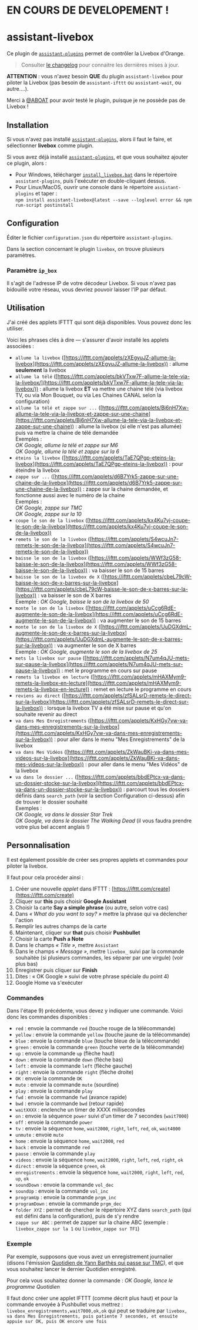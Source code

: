 # EN COURS DE DEVELOPEMENT !

# assistant-livebox

Ce plugin de [`assistant-plugins`](https://aymkdn.github.io/assistant-plugins/) permet de contrôler la Livebox d'Orange.

> Consulter [le changelog](https://github.com/Aymkdn/assistant-livebox/blob/master/changelog.md) pour connaitre les dernières mises à jour.

**ATTENTION** : vous n'avez besoin **QUE** du plugin `assistant-livebox` pour piloter la Livebox (pas besoin de `assistant-ifttt` ou `assistant-wait`, ou autre....).  

Merci à [@ABOAT](https://github.com/ABOATDev) pour avoir testé le plugin, puisque je ne possède pas de Livebox !

## Installation

Si vous n'avez pas installé [`assistant-plugins`](https://aymkdn.github.io/assistant-plugins/), alors il faut le faire, et sélectionner **livebox** comme plugin.

Si vous avez déjà installé [`assistant-plugins`](https://aymkdn.github.io/assistant-plugins/), et que vous souhaitez ajouter ce plugin, alors :
  - Pour Windows, télécharger [`install_livebox.bat`](https://github-proxy.kodono.info/?q=https://raw.githubusercontent.com/Aymkdn/assistant-livebox/master/install_livebox.bat&download=install_livebox.bat) dans le répertoire `assistant-plugins`, puis l'exécuter en double-cliquant dessus.  
  - Pour Linux/MacOS, ouvrir une console dans le répertoire `assistant-plugins` et taper :  
  `npm install assistant-livebox@latest --save --loglevel error && npm run-script postinstall`

## Configuration

Éditer le fichier `configuration.json` du répertoire `assistant-plugins`.

Dans la section concernant le plugin `livebox`, on trouve plusieurs paramètres.

### Paramètre `ip_box`

Il s'agit de l'adresse IP de votre décodeur Livebox. Si vous n'avez pas bidouillé votre réseau, vous devriez pouvoir laisser l'IP par défaut.


## Utilisation

J'ai créé des applets IFTTT qui sont déjà disponibles. Vous pouvez donc les utiliser.

Voici les phrases clés à dire — s'assurer d'avoir installé les applets associées :
  - `allume la livebox` ([https://ifttt.com/applets/zXEgyuJZ-allume-la-livebox](https://ifttt.com/applets/zXEgyuJZ-allume-la-livebox)) : allume **seulement** la livebox
  - `allume la télé` ([https://ifttt.com/applets/bkVTxw7F-allume-la-tele-via-la-livebox/](https://ifttt.com/applets/bkVTxw7F-allume-la-tele-via-la-livebox/)) : allume la livebox **ET** va mettre une chaine télé (via livebox TV, ou via Mon Bouquet, ou via Les Chaines CANAL selon la configuration)
  - `allume la télé et zappe sur ...` ([https://ifttt.com/applets/Bj6nH7Xw-allume-la-tele-via-la-livebox-et-zappe-sur-une-chaine](https://ifttt.com/applets/Bj6nH7Xw-allume-la-tele-via-la-livebox-et-zappe-sur-une-chaine)) : allume la livebox (si elle n'est pas allumée) puis va mettre la chaine de télé demandée   
    Exemples :  
    *OK Google, allume la télé et zappe sur M6*  
    *OK Google, allume la télé et zappe sur la 6*  
  - `éteins la livebox` ([https://ifttt.com/applets/TaE7QPgp-eteins-la-livebox](https://ifttt.com/applets/TaE7QPgp-eteins-la-livebox)) : pour éteindre la livebox
  - `zappe sur ...` ([https://ifttt.com/applets/d6B7Yrk5-zappe-sur-une-chaine-de-la-livebox](https://ifttt.com/applets/d6B7Yrk5-zappe-sur-une-chaine-de-la-livebox)) : zappe sur la chaine demandée, et fonctionne aussi avec le numéro de la chaine  
   Exemples :  
    *OK Google, zappe sur TMC*  
    *OK Google, zappe sur la 10*  
  - `coupe le son de la livebox` ([https://ifttt.com/applets/kx4Ku7vj-coupe-le-son-de-la-livebox](https://ifttt.com/applets/kx4Ku7vj-coupe-le-son-de-la-livebox))
  - `remets le son de la livebox` ([https://ifttt.com/applets/S4wcuJn7-remets-le-son-de-la-livebox](https://ifttt.com/applets/S4wcuJn7-remets-le-son-de-la-livebox))
  - `baisse le son de la livebox` ([https://ifttt.com/applets/WWf3zG58-baisse-le-son-de-la-livebox](https://ifttt.com/applets/WWf3zG58-baisse-le-son-de-la-livebox)) : va baisser le son de 15 barres
  - `baisse le son de la livebox de X` ([https://ifttt.com/applets/cbeL79cW-baisse-le-son-de-x-barres-sur-la-livebox](https://ifttt.com/applets/cbeL79cW-baisse-le-son-de-x-barres-sur-la-livebox)) : va baisser le son de X barres  
   Exemple : *OK Google, baisse le son de la livebox de 50*
  - `monte le son de la livebox` ([https://ifttt.com/applets/uCcg6RdE-augmente-le-son-de-la-livebox](https://ifttt.com/applets/uCcg6RdE-augmente-le-son-de-la-livebox)) : va augmenter le son de 15 barres
  - `monte le son de la livebox de X` ([https://ifttt.com/applets/UuDGXdmL-augmente-le-son-de-x-barres-sur-la-livebox](https://ifttt.com/applets/UuDGXdmL-augmente-le-son-de-x-barres-sur-la-livebox)) : va augmenter le son de X barres  
    Exemple : *OK Google, augmente le son de la livebox de 25*
  - `mets la livebox sur pause` ([https://ifttt.com/applets/N7um4qJU-mets-sur-pause-la-livebox](https://ifttt.com/applets/N7um4qJU-mets-sur-pause-la-livebox)) : met le programme en cours sur pause
  - `remets la livebox en lecture` ([https://ifttt.com/applets/mHAXMym9-remets-la-livebox-en-lecture](https://ifttt.com/applets/mHAXMym9-remets-la-livebox-en-lecture)) : remet en lecture le programme en cours
  - `reviens au direct` ([https://ifttt.com/applets/zfSALsrD-remets-le-direct-sur-la-livebox](https://ifttt.com/applets/zfSALsrD-remets-le-direct-sur-la-livebox)) : lorsque la livebox TV a été mise sur pause et qu'on souhaite revenir au direct
  - `va dans Mes Enregistrements` ([https://ifttt.com/applets/KxHGy7vw-va-dans-mes-enregistrements-sur-la-livebox](https://ifttt.com/applets/KxHGy7vw-va-dans-mes-enregistrements-sur-la-livebox)) : pour aller dans le menu "Mes Enregistrements" de la livebox
  - `va dans Mes Vidéos` ([https://ifttt.com/applets/ZkWauBKi-va-dans-mes-videos-sur-la-livebox](https://ifttt.com/applets/ZkWauBKi-va-dans-mes-videos-sur-la-livebox)) : pour aller dans le menu "Mes Vidéos" de la livebox
  - `va dans le dossier ...` ([https://ifttt.com/applets/bbdEPtcx-va-dans-un-dossier-stocke-sur-la-livebox](https://ifttt.com/applets/bbdEPtcx-va-dans-un-dossier-stocke-sur-la-livebox)) : parcourt tous les dossiers définis dans `search_path` (voir la section Configuration ci-dessus) afin de trouver le dossier souhaité  
    Exemples :  
    *OK Google, va dans le dossier Star Trek*  
    *OK Google, va dans le dossier The Walking Dead* (il vous faudra prendre votre plus bel accent anglais !)

## Personnalisation

Il est également possible de créer ses propres applets et commandes pour piloter la livebox.

Il faut pour cela procéder ainsi :

  1) Créer une nouvelle *applet* dans IFTTT : [https://ifttt.com/create](https://ifttt.com/create)  
  2) Cliquer sur **this** puis choisir **Google Assistant**  
  3) Choisir la carte **Say a simple phrase** (ou autre, selon votre cas)  
  4) Dans *« What do you want to say? »* mettre la phrase qui va déclencher l'action  
  5) Remplir les autres champs de la carte  
  6) Maintenant, cliquer sur **that** puis choisir **Pushbullet**  
  7) Choisir la carte **Push a Note**  
  8) Dans le champs *« Title »*, mettre `Assistant`  
  9) Dans le champs *« Message »*, mettre `livebox_` suivi par la commande souhaitée (si plusieurs commandes, les séparer par une virgule) (voir plus bas)  
  10) Enregistrer puis cliquer sur **Finish**  
  11) Dites : « OK Google » suivi de votre phrase spéciale du point 4)  
  12) Google Home va s'exécuter

### Commandes

Dans l'étape 9) précédente, vous devez y indiquer une commande. Voici donc les commandes disponibles :

  - `red` : envoie la commande `red` (touche rouge de la télécommande)
  - `yellow` : envoie la commande `yellow` (touche jaune de la télécommande)
  - `blue` : envoie la commande `blue` (touche bleue de la télécommande)
  - `green` : envoie la commande `green` (touche verte de la télécommande)
  - `up` : envoie la commande `up` (flèche haut)
  - `down` : envoie la commande `down` (flèche bas)
  - `left` : envoie la commande `left` (flèche gauche)
  - `right` : envoie la commande `right` (flèche droite)
  - `OK` : envoie la commande `OK`
  - `mute` : envoie la commande `mute` (sourdine)
  - `play` : envoie la commande `play`
  - `fwd` : envoie la commande `fwd` (avance rapide)
  - `bwd` : envoie la commande `bwd` (retour rapide)
  - `waitXXXX` : enclenche un timer de XXXX millisecondes
  - `on` : envoie la séquence `power` suivi d'un timer de 7 secondes (`wait7000`)
  - `off` : envoie la commande `power`
  - `tv` : envoie la séquence `home`, `wait2000`, `right`, `left`, `red`, `ok`, `wait4000`
  - `unmute` : envoie `mute`
  - `home` : envoie la séquence `home`, `wait2000`, `red`
  - `back` : envoie la commande `red`
  - `pause` : envoie la commande `play`
  - `videos` : envoie la séquence `home`, `wait2000`, `right`, `left`, `red`, `right`, `ok`
  - `direct` : envoie la séquence `green`, `ok`
  - `enregistrements` : envoie la séquence `home`, `wait2000`, `right`, `left`, `red`, `up`, `ok`
  - `soundDown` : envoie la commande `vol_dec`
  - `soundUp` : envoie la commande `vol_inc`
  - `programUp` : envoie la commande `prgm_inc`
  - `programDown` : envoie la commande `prgm_dec`
  - `folder XYZ` : permet de chercher le répertoire XYZ dans `search_path` (qui est défini dans la configuration), puis de s'y rendre
  - `zappe sur ABC` : permet de zapper sur la chaine ABC (exemple : `livebox_zappe sur la 1` ou `livebox_zappe sur TF1`)

### Exemple

Par exemple, supposons que vous avez un enregistrement journalier (disons l'émission [Quotidien de Yann Barthès qui passe sur TMC](https://www.tf1.fr/tmc/quotidien-avec-yann-barthes)), et que vous souhaitez lancer le dernier Quotidien enregistré.

Pour cela vous souhaitez donner la commande : *OK Google, lance le programme Quotidien*

Il faut donc créer une applet IFTTT (comme décrit plus haut) et pour la commande envoyée à Pushbullet vous mettrez : `livebox_enregistrements,wait7000,ok,ok` qui peut se traduire par `livebox, va dans Mes Enregistrements, puis patiente 7 secondes, et ensuite appuie sur OK, puis OK encore une fois`

